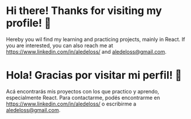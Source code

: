 # Hi there! Thanks for visiting my profile! 🤗
Hereby you wil find my learning and practicing projects, mainly in React.
If you are interested, you can also reach me at https://www.linkedin.com/in/aledeloss/ and aledeloss@gmail.com.


# Hola! Gracias por visitar mi perfil! 🤗
Acá encontrarás mis proyectos con los que practico y aprendo, especialmente React.
Para contactarme, podés encontrarme en https://www.linkedin.com/in/aledeloss/ o escribirme a aledeloss@gmail.com.
